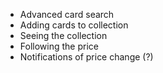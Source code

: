 - Advanced card search
- Adding cards to collection
- Seeing the collection
- Following the price
- Notifications of price change (?)

